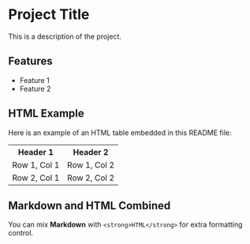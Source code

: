# Project Title

This is a description of the project.

## Features

- Feature 1
- Feature 2

## HTML Example

Here is an example of an HTML table embedded in this README file:

<table>
  <tr>
    <th>Header 1</th>
    <th>Header 2</th>
  </tr>
  <tr>
    <td>Row 1, Col 1</td>
    <td>Row 1, Col 2</td>
  </tr>
  <tr>
    <td>Row 2, Col 1</td>
    <td>Row 2, Col 2</td>
  </tr>
</table>

## Markdown and HTML Combined

You can mix **Markdown** with `<strong>HTML</strong>` for extra formatting control.
